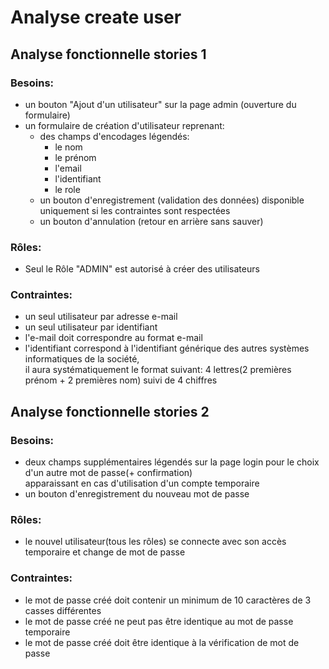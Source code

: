 # Analyse create user

## Analyse fonctionnelle stories 1

### Besoins:
- un bouton "Ajout d'un utilisateur" sur la page admin (ouverture du formulaire) 
- un formulaire de création d'utilisateur reprenant: 
  + des champs d'encodages légendés:
    + le nom
    + le prénom
    + l'email
    + l'identifiant
    + le role
  + un bouton d'enregistrement (validation des données) disponible uniquement si les contraintes sont respectées
  + un bouton d'annulation (retour en arrière sans sauver)

### Rôles: 
- Seul le Rôle "ADMIN" est autorisé à créer des utilisateurs

### Contraintes:
- un seul utilisateur par adresse e-mail
- un seul utilisateur par identifiant
- l'e-mail doit correspondre au format e-mail
- l'identifiant correspond à l'identifiant générique des autres systèmes informatiques de la société,  
  il aura systématiquement le format suivant: 4 lettres(2 premières prénom + 2 premières nom) suivi de 4 chiffres

## Analyse fonctionnelle stories 2

### Besoins: 
- deux champs supplémentaires légendés sur la page login pour le choix d'un autre mot de passe(+ confirmation)   
  apparaissant en cas d'utilisation d'un compte temporaire
- un bouton d'enregistrement du nouveau mot de passe

### Rôles:
- le nouvel utilisateur(tous les rôles) se connecte avec son accès temporaire et change de mot de passe

### Contraintes:

- le mot de passe créé doit contenir un minimum de 10 caractères de 3 casses différentes
- le mot de passe créé ne peut pas être identique au mot de passe temporaire
- le mot de passe créé doit être identique à la vérification de mot de passe

